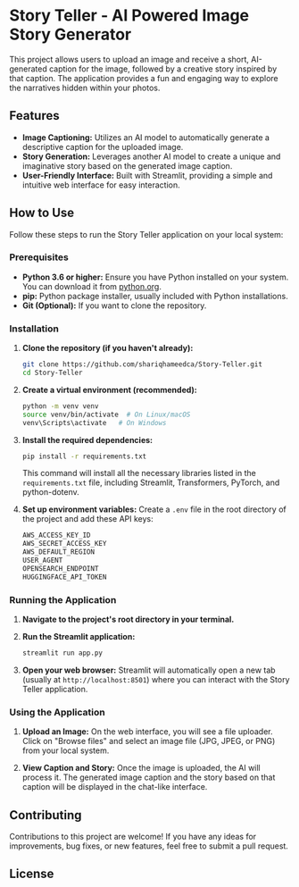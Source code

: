 # Story Teller - AI Powered Image Story Generator

This project allows users to upload an image and receive a short, AI-generated caption for the image, followed by a creative story inspired by that caption. The application provides a fun and engaging way to explore the narratives hidden within your photos.

## Features

* **Image Captioning:** Utilizes an AI model to automatically generate a descriptive caption for the uploaded image.
* **Story Generation:** Leverages another AI model to create a unique and imaginative story based on the generated image caption.
* **User-Friendly Interface:** Built with Streamlit, providing a simple and intuitive web interface for easy interaction.

## How to Use

Follow these steps to run the Story Teller application on your local system:

### Prerequisites

* **Python 3.6 or higher:** Ensure you have Python installed on your system. You can download it from [python.org](https://www.python.org/downloads/).
* **pip:** Python package installer, usually included with Python installations.
* **Git (Optional):** If you want to clone the repository.

### Installation

1.  **Clone the repository (if you haven't already):**
    ```bash
    git clone https://github.com/shariqhameedca/Story-Teller.git
    cd Story-Teller
    ```

2.  **Create a virtual environment (recommended):**
    ```bash
    python -m venv venv
    source venv/bin/activate  # On Linux/macOS
    venv\Scripts\activate   # On Windows
    ```

3.  **Install the required dependencies:**
    ```bash
    pip install -r requirements.txt
    ```
    This command will install all the necessary libraries listed in the `requirements.txt` file, including Streamlit, Transformers, PyTorch, and python-dotenv.

4.  **Set up environment variables:**
    Create a `.env` file in the root directory of the project and add these API keys:

    ```bash
    AWS_ACCESS_KEY_ID
    AWS_SECRET_ACCESS_KEY
    AWS_DEFAULT_REGION
    USER_AGENT
    OPENSEARCH_ENDPOINT
    HUGGINGFACE_API_TOKEN

    ```

### Running the Application

1.  **Navigate to the project's root directory in your terminal.**

2.  **Run the Streamlit application:**
    ```bash
    streamlit run app.py
    ```

3.  **Open your web browser:** Streamlit will automatically open a new tab (usually at `http://localhost:8501`) where you can interact with the Story Teller application.

### Using the Application

1.  **Upload an Image:** On the web interface, you will see a file uploader. Click on "Browse files" and select an image file (JPG, JPEG, or PNG) from your local system.

2.  **View Caption and Story:** Once the image is uploaded, the AI will process it. The generated image caption and the story based on that caption will be displayed in the chat-like interface.


## Contributing

Contributions to this project are welcome! If you have any ideas for improvements, bug fixes, or new features, feel free to submit a pull request.

## License
